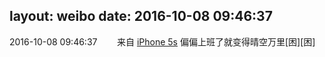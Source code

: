 layout: weibo
date: 2016-10-08 09:46:37
---
2016-10-08 09:46:37  &nbsp;&nbsp;&nbsp;&nbsp;&nbsp;&nbsp; 来自 <a href="sinaweibo://customweibosource" rel="nofollow">iPhone 5s</a>
偏偏上班了就变得晴空万里[困][困] ​​​

